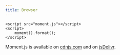 ```yaml
---
title: Browser
---
```



```
<script src="moment.js"></script>
<script>
	moment().format();
</script>
```

Moment.js is available on [cdnjs.com](https://cdnjs.com/libraries/moment.js) and on [jsDelivr](https://www.jsdelivr.com/package/npm/moment).
